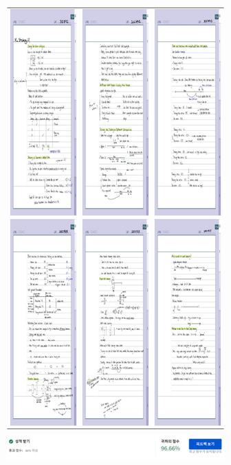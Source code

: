 
<table>
  
  <tr>
    <td><img src="https://github.com/yelim421/2021-google-ml-bootcamp/blob/a53ef803eceeb1b2528213c6daa250d5862cff30/coursera/09ML%20Strategy(2)(Week5)/9-1.jpg" width=310 height=480></td>
    <td><img src="https://github.com/yelim421/2021-google-ml-bootcamp/blob/a53ef803eceeb1b2528213c6daa250d5862cff30/coursera/09ML%20Strategy(2)(Week5)/9-2.jpg" width=310 height=480></td>
    <td><img src="https://github.com/yelim421/2021-google-ml-bootcamp/blob/a53ef803eceeb1b2528213c6daa250d5862cff30/coursera/09ML%20Strategy(2)(Week5)/9-3.jpg" width=310 height=480></td>
  </tr>
  
  <tr>
    <td><img src="https://github.com/yelim421/2021-google-ml-bootcamp/blob/a53ef803eceeb1b2528213c6daa250d5862cff30/coursera/09ML%20Strategy(2)(Week5)/9-4.jpg" width=310 height=480></td>
    <td><img src="https://github.com/yelim421/2021-google-ml-bootcamp/blob/a53ef803eceeb1b2528213c6daa250d5862cff30/coursera/09ML%20Strategy(2)(Week5)/9-5.jpg" width=310 height=480></td>
    <td><img src="https://github.com/yelim421/2021-google-ml-bootcamp/blob/a53ef803eceeb1b2528213c6daa250d5862cff30/coursera/09ML%20Strategy(2)(Week5)/9-6.jpg" width=310 height=480></td>
  </tr>

  
 </table>
 <td><img src="https://github.com/yelim421/2021-google-ml-bootcamp/blob/a53ef803eceeb1b2528213c6daa250d5862cff30/coursera/09ML%20Strategy(2)(Week5)/week7.PNG"></td>



